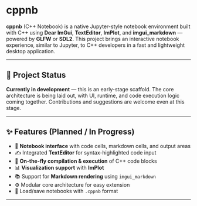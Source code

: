 # cppnb

**cppnb** (C++ Notebook) is a native Jupyter-style notebook environment built with C++ using **Dear ImGui**, **TextEditor**, **ImPlot**, and **imgui_markdown** — powered by **GLFW** or **SDL2**. This project brings an interactive notebook experience, similar to Jupyter, to C++ developers in a fast and lightweight desktop application.

---

## 🚧 Project Status

**Currently in development** — this is an early-stage scaffold. The core architecture is being laid out, with UI, runtime, and code execution logic coming together. Contributions and suggestions are welcome even at this stage.

---

## ✨ Features (Planned / In Progress)

- 📝 **Notebook interface** with code cells, markdown cells, and output areas
- ✍️ Integrated **TextEditor** for syntax-highlighted code input
- 🧮 **On-the-fly compilation & execution** of C++ code blocks
- 📊 **Visualization support** with **ImPlot**
- 📚 Support for **Markdown rendering** using `imgui_markdown`
- ⚙️ Modular core architecture for easy extension
- 💾 Load/save notebooks with `.cppnb` format

---
